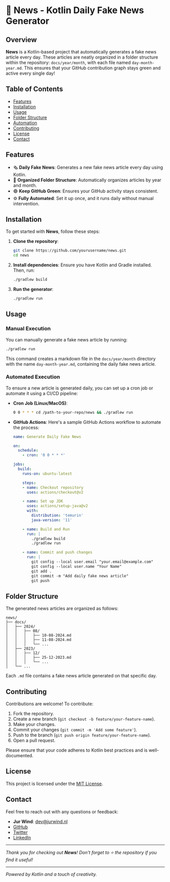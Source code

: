 # 📰 News - Kotlin Daily Fake News Generator

## Overview

**News** is a Kotlin-based project that automatically generates a fake news article every day. These articles are neatly organized in a folder structure within the repository: `docs/year/month`, with each file named `day-month-year.md`. This ensures that your GitHub contribution graph stays green and active every single day!

## Table of Contents

- [Features](#features)
- [Installation](#installation)
- [Usage](#usage)
- [Folder Structure](#folder-structure)
- [Automation](#automation)
- [Contributing](#contributing)
- [License](#license)
- [Contact](#contact)

## Features

- 🗞️ **Daily Fake News**: Generates a new fake news article every day using Kotlin.
- 📅 **Organized Folder Structure**: Automatically organizes articles by year and month.
- 🟢 **Keep GitHub Green**: Ensures your GitHub activity stays consistent.
- ⚙️ **Fully Automated**: Set it up once, and it runs daily without manual intervention.

## Installation

To get started with **News**, follow these steps:

1. **Clone the repository**:
    ```bash
    git clone https://github.com/yourusername/news.git
    cd news
    ```

2. **Install dependencies**:
   Ensure you have Kotlin and Gradle installed. Then, run:
    ```bash
    ./gradlew build
    ```

3. **Run the generator**:
    ```bash
    ./gradlew run
    ```

## Usage

### Manual Execution

You can manually generate a fake news article by running:

```bash
./gradlew run
```

This command creates a markdown file in the `docs/year/month` directory with the name `day-month-year.md`, containing the daily fake news article.

### Automated Execution

To ensure a new article is generated daily, you can set up a cron job or automate it using a CI/CD pipeline:

- **Cron Job (Linux/MacOS)**:
    ```bash
    0 0 * * * cd /path-to-your-repo/news && ./gradlew run
    ```

- **GitHub Actions**:
  Here's a sample GitHub Actions workflow to automate the process:

    ```yaml
    name: Generate Daily Fake News

    on:
      schedule:
        - cron: '0 0 * * *'

    jobs:
      build:
        runs-on: ubuntu-latest

        steps:
        - name: Checkout repository
          uses: actions/checkout@v2

        - name: Set up JDK
          uses: actions/setup-java@v2
          with:
            distribution: 'temurin'
            java-version: '11'

        - name: Build and Run
          run: |
            ./gradlew build
            ./gradlew run

        - name: Commit and push changes
          run: |
            git config --local user.email "your.email@example.com"
            git config --local user.name "Your Name"
            git add .
            git commit -m "Add daily fake news article"
            git push
    ```

## Folder Structure

The generated news articles are organized as follows:

```
news/
├── docs/
│   ├── 2024/
│   │   ├── 08/
│   │   │   ├── 10-08-2024.md
│   │   │   ├── 11-08-2024.md
│   │   │   └── ...
│   ├── 2023/
│   │   ├── 12/
│   │   │   ├── 25-12-2023.md
│   │   │   └── ...
│   └── ...
```

Each `.md` file contains a fake news article generated on that specific day.

## Contributing

Contributions are welcome! To contribute:

1. Fork the repository.
2. Create a new branch (`git checkout -b feature/your-feature-name`).
3. Make your changes.
4. Commit your changes (`git commit -m 'Add some feature'`).
5. Push to the branch (`git push origin feature/your-feature-name`).
6. Open a pull request.

Please ensure that your code adheres to Kotlin best practices and is well-documented.

## License

This project is licensed under the [MIT License](LICENSE).

## Contact

Feel free to reach out with any questions or feedback:

- **Jur Wind**: [dev@jurwind.nl](mailto:dev@jurwind.nl)
- [GitHub](https://github.com/jurwind)
- [Twitter](https://twitter.com/jurwind)
- [LinkedIn](https://linkedin.com/in/jurwind)

---

*Thank you for checking out **News**! Don't forget to ⭐️ the repository if you find it useful!*

---

*Powered by Kotlin and a touch of creativity.*